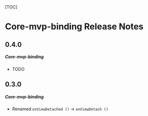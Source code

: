 [TOC]
# Core-mvp-binding Release Notes
## 0.4.0
##### Core-mvp-binding
* TODO
## 0.3.0
##### Core-mvp-binding
* Renamed `onViewDetached ()` -> `onViewDetach ()`